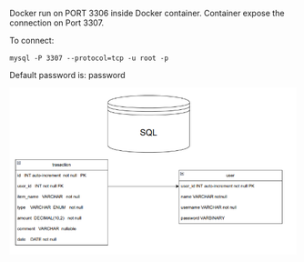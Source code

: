 Docker run on PORT 3306 inside Docker container.
Container expose the connection on Port 3307.

To connect:
```
mysql -P 3307 --protocol=tcp -u root -p
```
Default password is: password

![Diagram](https://github.com/vphatfla/bugetTracking-db/blob/main/resources/diagram.png)
